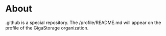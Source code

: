 # About
.github is a special repository. The /profile/README.md will appear on the profile of the GigaStorage organization.
